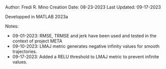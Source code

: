 Author: Fredi R. Mino
Creation Date: 08-23-2023
Last Updated: 09-17-2023

Developped in MATLAB 2023a

Notes:
- 09-01-2023: RMSE, TRMSE and jerk have been used and tested in the context of project META
- 09-10-2023: LMAJ metric generates negative infinity values for smooth trajectories.
- 09-17-2023: Added a RELU threshold to LMAJ metric to prevent infinite values.
